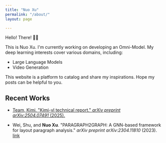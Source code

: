 ```yaml
---
title: "Nuo Xu"
permalink: "/about/"
layout: page

---
```


<style>
    .container {
    display: flex;
    align-items: center;
    justify-content: center
    }

    img {
      max-width: 100%;
      max-height:100%;
    }

    .text {
      font-size: 15px;
      padding-left: 20px;
    }
</style>

Hello! There! 👋🏻

This is Nuo Xu. I'm currently working on developing an Omni-Model. My deep learning interests cover various domains, including:

- Large Language Models
- Video Generation

This website is a platform to catalog and share my inspirations. Hope my posts can be helpful to you.

## Recent Works

- [Team, Kimi. "Kimi-vl technical report." *arXiv preprint arXiv:2504.07491* (2025).](https://github.com/MoonshotAI/Kimi-VL)

- Wei, Shu, and **Nuo Xu**. "PARAGRAPH2GRAPH: A GNN-based framework for layout paragraph analysis." *arXiv preprint arXiv:2304.11810* (2023). [link](https://github.com/NormXU/Layout2Graph)

